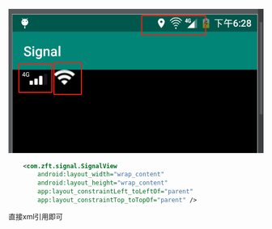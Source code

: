

![图像](./pic1.png)

```xml
    <com.zft.signal.SignalView
        android:layout_width="wrap_content"
        android:layout_height="wrap_content"
        app:layout_constraintLeft_toLeftOf="parent"
        app:layout_constraintTop_toTopOf="parent" />
```

直接xml引用即可